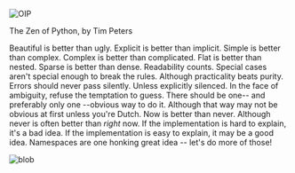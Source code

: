 ![OIP](https://user-images.githubusercontent.com/110995647/206400383-fa2494ae-82b5-4443-9e10-4eb5d5dd57ea.jpg)


The Zen of Python, by Tim Peters

Beautiful is better than ugly.
Explicit is better than implicit.
Simple is better than complex.
Complex is better than complicated.
Flat is better than nested.
Sparse is better than dense.
Readability counts.
Special cases aren't special enough to break the rules.
Although practicality beats purity.
Errors should never pass silently.
Unless explicitly silenced.
In the face of ambiguity, refuse the temptation to guess.
There should be one-- and preferably only one --obvious way to do it.
Although that way may not be obvious at first unless you're Dutch.
Now is better than never.
Although never is often better than *right* now.
If the implementation is hard to explain, it's a bad idea.
If the implementation is easy to explain, it may be a good idea.
Namespaces are one honking great idea -- let's do more of those!

![blob](https://user-images.githubusercontent.com/110995647/206390715-a5724c66-4600-4ac4-9e76-5b9e6678abbb.jpg)
